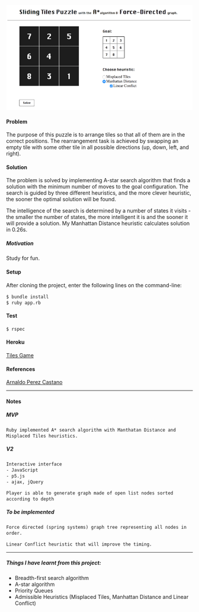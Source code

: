 <img alt="screenshot" src="public/img/screenshot1.png">

#### Problem
The purpose of this puzzle is to arrange tiles so that all of them are in the correct positions. The rearrangement task is achieved by swapping an empty tile with some other tile in all possible directions (up, down, left, and right).

#### Solution
The problem is solved by implementing A-star search algorithm that finds a solution with the minimum number of moves to the goal configuration. The search is guided by three different heuristics, and the more clever heuristic, the sooner the optimal solution will be found.

The intelligence of the search is determined by a number of states it visits - the smaller the number of states, the more intelligent it is and the sooner it will provide a solution.
My Manhattan Distance heuristic calculates solution in 0.26s.

##### Motivation
Study for fun.

#### Setup
After cloning the project, enter the following lines on the command-line:

```
$ bundle install
$ ruby app.rb
```
#### Test
```
$ rspec
```
#### Heroku
[Tiles Game](https://tiles-game.herokuapp.com/)

#### References

[Arnaldo Perez Castano](https://www.smashingmagazine.com/2016/02/javascript-ai-html-sliding-tiles-puzzle/)

----

#### Notes
##### MVP
```
Ruby implemented A* search algorithm with Manthatan Distance and Misplaced Tiles heuristics.
```
##### V2
```
Interactive interface
- JavaScript
- p5.js
- ajax, jQuery
```
```
Player is able to generate graph made of open list nodes sorted according to depth
```

##### To be implemented
```
Force directed (spring systems) graph tree representing all nodes in order.
```
```
Linear Conflict heuristic that will improve the timing.
```

----

##### Things I have learnt from this project:
- Breadth-first search algorithm
- A-star algorithm
- Priority Queues
- Admissible Heuristics (Misplaced Tiles, Manhattan Distance and Linear Conflict)
